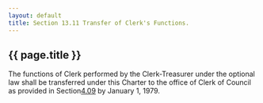 ```yaml
---
layout: default 
title: Section 13.11 Transfer of Clerk's Functions.
---
```


{{ page.title }}
----------------

The functions of Clerk performed by the Clerk-Treasurer under the
optional law shall be transferred under this Charter to the office of
Clerk of Council as provided in Section[4.09](137207b9.html) by January
1, 1979.
